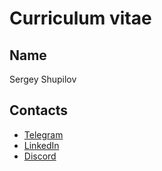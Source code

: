 # Curriculum vitae

## Name

Sergey Shupilov

## Contacts

- [Telegram](https://t.me/serezhik13)
- [LinkedIn](https://www.linkedin.com/in/sergey-shupilov-a9356422b/)
- [Discord](https://discordapp.com/users/930198309199577130)
